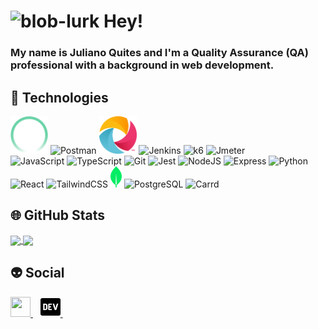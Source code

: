 # ![blob-lurk](https://user-images.githubusercontent.com/88687903/208220603-91f6ef38-9b90-4b1e-a390-5b1ccef627e5.gif) Hey!
<!-- ![Screenshot 2022-12-16 234857](https://user-images.githubusercontent.com/88687903/208220340-43723d40-2524-48b9-bbc6-9aa82bf34173.png)
 -->
### My name is Juliano Quites and I'm a Quality Assurance (QA) professional with a background in web development.

## &#x1f47b; Technologies
<p align="left">
<img src="https://github.com/julianoquites/julianoquites/blob/main/Cypress_Logomark_White-Color.svg" width="60" height="60" alt="Cypress" />
<img src="https://www.svgrepo.com/show/354202/postman-icon.svg" width="60" height="60" alt="Postman" />
 <img src="https://github.com/appium/appium/blob/master/packages/appium/docs/overrides/assets/images/appium-logo.png" width="60" height="60" alt="Appium" />
 <img src="https://ftp-chi.osuosl.org/pub/jenkins/art/jenkins-logo/logo.svg" width="45" height="60" alt="Jenkins" />
  <img src="https://upload.wikimedia.org/wikipedia/commons/e/ef/K6-logo.svg" width="60" height="60" alt="k6" />
 <img src="https://audacia.co.uk/img/technologies/apache-jmeter-white.png" width="60" height="60" alt="Jmeter" />
 

 

</br>
<img src="https://raw.githubusercontent.com/danielcranney/readme-generator/main/public/icons/skills/javascript-colored.svg" width="36" height="36" alt="JavaScript" />
<img src="https://raw.githubusercontent.com/danielcranney/readme-generator/main/public/icons/skills/typescript-colored.svg" width="36" height="36" alt="TypeScript" />
<img src="https://raw.githubusercontent.com/danielcranney/readme-generator/main/public/icons/skills/git-colored.svg" width="36" height="36" alt="Git" />
<img src="https://github.com/jestjs/jest/blob/main/packages/jest-reporters/assets/jest_logo.png" width="36" height="36" alt="Jest" />
<img src="https://raw.githubusercontent.com/danielcranney/readme-generator/main/public/icons/skills/nodejs-colored.svg" width="36" height="36" alt="NodeJS" />
<img src="https://raw.githubusercontent.com/danielcranney/readme-generator/main/public/icons/skills/express-colored-dark.svg" width="36" height="36" alt="Express" />
<img src="https://raw.githubusercontent.com/danielcranney/readme-generator/main/public/icons/skills/python-colored.svg" width="36" height="36" alt="Python" />
<img src="https://raw.githubusercontent.com/danielcranney/readme-generator/main/public/icons/skills/react-colored.svg" width="36" height="36" alt="React" />
<img src="https://raw.githubusercontent.com/danielcranney/readme-generator/main/public/icons/skills/tailwindcss-colored.svg" width="36" height="36" alt="TailwindCSS" />
<img src="https://github.com/julianoquites/julianoquites/blob/main/MongoDB_Logomark_SpringGreen.png" width="18" height="34" alt="Mongodb" />
<img src="https://raw.githubusercontent.com/danielcranney/readme-generator/main/public/icons/skills/postgresql-colored.svg" width="36" height="36" alt="PostgreSQL" />
<img src="https://carrd.co/assets/docs/images/brand/svg/icon-color.svg" width="36" height="36" alt="Carrd" />
</p>

<!-- <img alt="Windows" src="https://img.shields.io/badge/-Windows-2d74d7?style=flat&logo=windows&logoColor=white" /> -->
<!-- ![](https://img.shields.io/badge/OS-Windows-informational?style=flat&logo=windows&logoColor=white&color=7f5af0)
![](https://img.shields.io/badge/Editor-VSCode-informational?style=flat&logo=visual-studio-code&logoColor=white&color=7f5af0)
![](https://img.shields.io/badge/VCS-Git-informational?style=flat&logo=git&logoColor=white&color=7f5af0)
![](https://img.shields.io/badge/Framework-React-informational?style=flat&logo=react&logoColor=white&color=7f5af0)
![](https://img.shields.io/badge/Framework-TailwindCSS-informational?style=flat&logo=tailwindcss&logoColor=white&color=7f5af0)
![](https://img.shields.io/badge/Code-Typescript-informational?style=flat&logo=typescript&logoColor=white&color=7f5af0)
![](https://img.shields.io/badge/Code-JavaScript-informational?style=flat&logo=javascript&logoColor=white&color=7f5af0)
![](https://img.shields.io/badge/Database-PostgreSQL-informational?style=flat&logo=postgresql&logoColor=white&color=7f5af0) -->

## &#x1f310; GitHub Stats

<a href="https://github.com/julianoquites">
  <img align="center" src="https://github-readme-stats-sigma-five.vercel.app/api/top-langs/?username=julianoquites&show_icons=true&text_color=94a1b2&theme=dark&langs_count=3&hide=java,css,html&bg_color=00000000" />
</a>
<a href="https://github.com/julianoquites">
  <img align="center" src="https://github-readme-stats-sigma-five.vercel.app/api?username=julianoquites&icon_color=7f5af0&ring_color=7f5af0&text_color=94a1b2&show_icons=true&line_height=27&theme=dark&bg_color=00000000"/>
</a>

##	&#x1f47d; Social

<p align="left">
    <a href="https://www.linkedin.com/in/julianoquites" target="_blank" rel="noreferrer">
        <picture>
            <source media="(prefers-color-scheme: dark)" srcset="https://raw.githubusercontent.com/danielcranney/readme-generator/main/public/icons/socials/linkedin-dark.svg" />
            <source media="(prefers-color-scheme: light)" srcset="https://raw.githubusercontent.com/danielcranney/readme-generator/main/public/icons/socials/linkedin.svg" />
            <img src="https://raw.githubusercontent.com/danielcranney/readme-generator/main/public/icons/socials/linkedin.svg" width="32" height="32" />
        </picture>
    </a>&nbsp;&nbsp;
  <a href="https://dev.to/julianoquites" target="_blank" rel="noreferrer">
        <picture>
            <source media="(prefers-color-scheme: dark)" srcset="https://github.com/julianoquites/julianoquites/blob/main/dev-brands-solid-white.svg" />
            <source media="(prefers-color-scheme: light)" srcset="https://github.com/julianoquites/julianoquites/blob/main/dev-brands-solid-black.svg" />
            <img src="https://github.com/julianoquites/julianoquites/blob/main/dev-brands-solid-black.svg" width="32" height="32" />
        </picture>
    </a>&nbsp;&nbsp;
</p>
